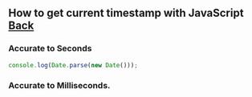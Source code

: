 ## How to get current timestamp with JavaScript [Back](./qa.md)

### Accurate to Seconds

```js
console.log(Date.parse(new Date()));
```

### Accurate to Milliseconds.
